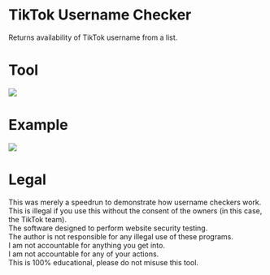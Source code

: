 # TikTok Username Checker
  Returns availability of TikTok username from a list.

# Tool
![](https://i.ibb.co/fYJJvCM/tool.png)

# Example
![](https://i.ibb.co/QYn6M4N/example.png)

# Legal
 This was merely a speedrun to demonstrate how username checkers work.<br/>
 This is illegal if you use this without the consent of the owners (in this case, the TikTok team).<br/>
 The software designed to perform website security testing.<br/>
 The author is not responsible for any illegal use of these programs.<br/>
 I am not accountable for anything you get into.<br/>
 I am not accountable for any of your actions.<br/>
 This is 100% educational, please do not misuse this tool.
 
